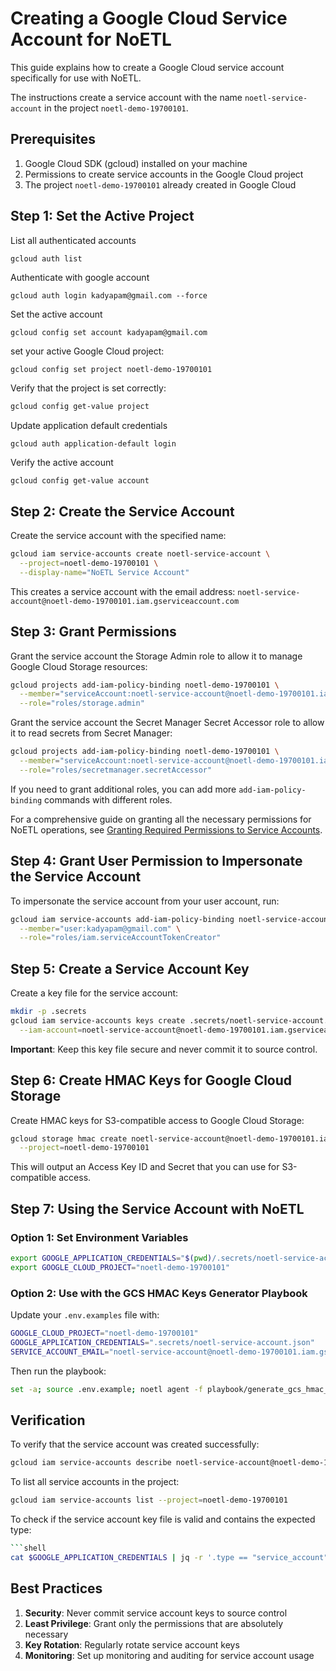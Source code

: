 # Creating a Google Cloud Service Account for NoETL

This guide explains how to create a Google Cloud service account specifically for use with NoETL. 

The instructions create a service account with the name `noetl-service-account` in the project `noetl-demo-19700101`.

## Prerequisites

1. Google Cloud SDK (gcloud) installed on your machine
2. Permissions to create service accounts in the Google Cloud project
3. The project `noetl-demo-19700101` already created in Google Cloud

## Step 1: Set the Active Project

List all authenticated accounts
```shell
gcloud auth list
```

Authenticate with google account
```shell
gcloud auth login kadyapam@gmail.com --force
```

Set the active account 
```shell
gcloud config set account kadyapam@gmail.com
```

set your active Google Cloud project:

```bash
gcloud config set project noetl-demo-19700101
```

Verify that the project is set correctly:

```bash
gcloud config get-value project
```

Update application default credentials
```shell
gcloud auth application-default login
```

Verify the active account
```shell
gcloud config get-value account
```

## Step 2: Create the Service Account

Create the service account with the specified name:

```bash
gcloud iam service-accounts create noetl-service-account \
  --project=noetl-demo-19700101 \
  --display-name="NoETL Service Account"
```

This creates a service account with the email address: `noetl-service-account@noetl-demo-19700101.iam.gserviceaccount.com`

## Step 3: Grant Permissions

Grant the service account the Storage Admin role to allow it to manage Google Cloud Storage resources:

```bash
gcloud projects add-iam-policy-binding noetl-demo-19700101 \
  --member="serviceAccount:noetl-service-account@noetl-demo-19700101.iam.gserviceaccount.com" \
  --role="roles/storage.admin"
```

Grant the service account the Secret Manager Secret Accessor role to allow it to read secrets from Secret Manager:

```bash
gcloud projects add-iam-policy-binding noetl-demo-19700101 \
  --member="serviceAccount:noetl-service-account@noetl-demo-19700101.iam.gserviceaccount.com" \
  --role="roles/secretmanager.secretAccessor"
```

If you need to grant additional roles, you can add more `add-iam-policy-binding` commands with different roles.

For a comprehensive guide on granting all the necessary permissions for NoETL operations, see [Granting Required Permissions to Service Accounts](grant_service_account_permissions.md).

## Step 4: Grant User Permission to Impersonate the Service Account

To impersonate the service account from your user account, run:

```bash
gcloud iam service-accounts add-iam-policy-binding noetl-service-account@noetl-demo-19700101.iam.gserviceaccount.com \
  --member="user:kadyapam@gmail.com" \
  --role="roles/iam.serviceAccountTokenCreator"
```

## Step 5: Create a Service Account Key

Create a key file for the service account:

```bash
mkdir -p .secrets
gcloud iam service-accounts keys create .secrets/noetl-service-account.json \
  --iam-account=noetl-service-account@noetl-demo-19700101.iam.gserviceaccount.com
```

**Important**: Keep this key file secure and never commit it to source control.

## Step 6: Create HMAC Keys for Google Cloud Storage

Create HMAC keys for S3-compatible access to Google Cloud Storage:

```bash
gcloud storage hmac create noetl-service-account@noetl-demo-19700101.iam.gserviceaccount.com \
  --project=noetl-demo-19700101
```

This will output an Access Key ID and Secret that you can use for S3-compatible access.

## Step 7: Using the Service Account with NoETL

### Option 1: Set Environment Variables

```bash
export GOOGLE_APPLICATION_CREDENTIALS="$(pwd)/.secrets/noetl-service-account.json"
export GOOGLE_CLOUD_PROJECT="noetl-demo-19700101"
```

### Option 2: Use with the GCS HMAC Keys Generator Playbook

Update your `.env.examples` file with:

```bash
GOOGLE_CLOUD_PROJECT="noetl-demo-19700101"
GOOGLE_APPLICATION_CREDENTIALS=".secrets/noetl-service-account.json"
SERVICE_ACCOUNT_EMAIL="noetl-service-account@noetl-demo-19700101.iam.gserviceaccount.com"
```

Then run the playbook:

```bash
set -a; source .env.example; noetl agent -f playbook/generate_gcs_hmac_keys.yaml
```

## Verification

To verify that the service account was created successfully:

```bash
gcloud iam service-accounts describe noetl-service-account@noetl-demo-19700101.iam.gserviceaccount.com
```

To list all service accounts in the project:

```bash
gcloud iam service-accounts list --project=noetl-demo-19700101
```

To check if the service account key file is valid and contains the expected type:
```bash
```shell
cat $GOOGLE_APPLICATION_CREDENTIALS | jq -r '.type == "service_account"'
```

## Best Practices

1. **Security**: Never commit service account keys to source control
2. **Least Privilege**: Grant only the permissions that are absolutely necessary
3. **Key Rotation**: Regularly rotate service account keys
4. **Monitoring**: Set up monitoring and auditing for service account usage

